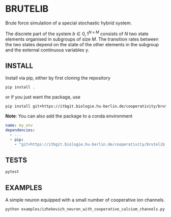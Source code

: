 # BRUTELIB

Brute force simulation of a special stochastic hybrid system.
 
The discrete part of the system $b \in {0, 1}^{N\times M}$ consists of $N$ two state elements organised in subgroups of size $M$. The transition rates between the two states depend on the state of the other elements in the subgroup and the external continuous variables y.
    
## INSTALL

Install via pip, either by first cloning the repository
```bash
pip install .
```
or if you just want the package, use
```bash
pip install git+https://itbgit.biologie.hu-berlin.de/cooperativity/brutelib.git 
```

**Note**: You can also add the package to a conda environment
```yaml
name: my_env
dependencies:
  - ...
  - pip:
    - "git+https://itbgit.biologie.hu-berlin.de/cooperativity/brutelib.git"
```
## TESTS

```bash
pytest
```
## EXAMPLES 

A simple neuron equipped with a small number of cooperative ion channels.
```bash
python examples/izhekevich_neuron_with_cooperative_calcium_channels.py 

```
